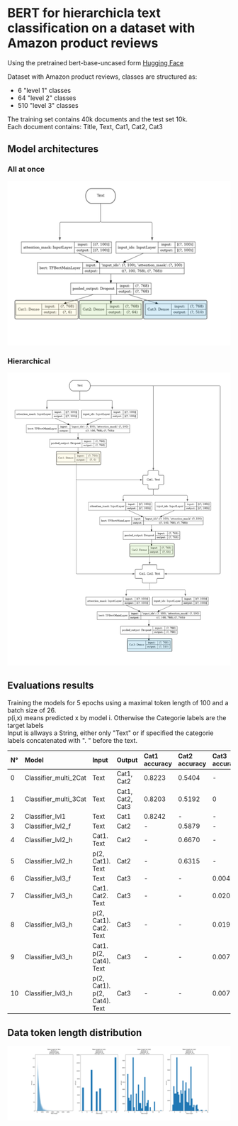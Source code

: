 # BERT for hierarchicla text classification on a dataset with Amazon product reviews
Using the pretrained bert-base-uncased form [Hugging Face](https://huggingface.co/bert-base-uncased)   

Dataset with Amazon product reviews, classes are structured as: 
* 6 "level 1" classes 
* 64 "level 2" classes 
* 510 "level 3" classes

The training set contains 40k documents and the test set 10k.  
Each document contains: Title, Text, Cat1, Cat2, Cat3  
## Model architectures
### All at once
![all_classses](./visualizations/3clases.svg)
### Hierarchical
![hierarchical](./visualizations/hierarchical.svg)

## Evaluations results
Training the models for 5 epochs using a maximal token length of 100 and a batch size of 26.   
p(i,x) means predicted x by model i. Otherwise the Categorie labels are the target labels    
Input is allways a String, either only "Text" or if specified the categorie labels concatenated with ". " before the text.

|N°  | Model                 | Input                           |Output            |Cat1 accuracy| Cat2 accuracy| Cat3 accuracy
|:---|:----------------------|:--------------------------------|:-----------------|:------------|:-------------|:------------
|0 | Classifier_multi_2Cat | Text                            | Cat1, Cat2       |0.8223     | 0.5404     | -
|1 | Classifier_multi_3Cat | Text                            | Cat1, Cat2, Cat3 |0.8203     | 0.5192     | 0
|2 | Classifier_lvl1       | Text                            | Cat1             |0.8242     | -          | -
|3 | Classifier_lvl2_f     | Text                            | Cat2             |-          | 0.5879     | -
|4 | Classifier_lvl2_h     | Cat1. Text                      | Cat2             |-          | 0.6670     | -
|5 | Classifier_lvl2_h     | p(2, Cat1). Text              | Cat2             |-          | 0.6315     | -
|6 | Classifier_lvl3_f     | Text                            | Cat3             |-          | -          | 0.0041
|7 | Classifier_lvl3_h     | Cat1. Cat2. Text                | Cat3             |-          | -          | 0.0204
|8 | Classifier_lvl3_h     | p(2, Cat1). Cat2. Text        | Cat3             |-          | -          | 0.0196
|9 | Classifier_lvl3_h     | Cat1. p(2, Cat4). Text        | Cat3             |-          | -          | 0.0076
|10| Classifier_lvl3_h     | p(2, Cat1). p(2, Cat4). Text| Cat3             |-          | -          | 0.0076


## Data token length distribution
![Data_distribution](./visualizations/Data_analysis.svg)
